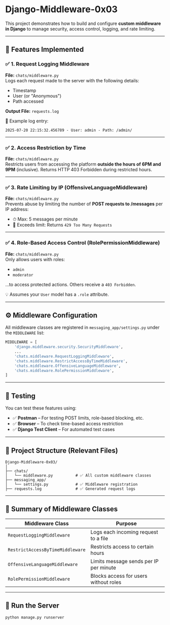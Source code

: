 # Django-Middleware-0x03

This project demonstrates how to build and configure **custom middleware in Django** to manage security, access control, logging, and rate limiting.

---

## 📌 Features Implemented

### ✅ 1. Request Logging Middleware

**File:** `chats/middleware.py`  
Logs each request made to the server with the following details:
- Timestamp
- User (or "Anonymous")
- Path accessed

**Output File:** `requests.log`

📄 Example log entry:
```
2025-07-20 22:15:32.456789 - User: admin - Path: /admin/
```

---

### ✅ 2. Access Restriction by Time

**File:** `chats/middleware.py`  
Restricts users from accessing the platform **outside the hours of 6PM and 9PM** (inclusive). Returns HTTP 403 Forbidden during restricted hours.

---

### ✅ 3. Rate Limiting by IP (OffensiveLanguageMiddleware)

**File:** `chats/middleware.py`  
Prevents abuse by limiting the number of **POST requests to /messages** per IP address:
- ⏱ Max: 5 messages per minute
- 🛑 Exceeds limit: Returns `429 Too Many Requests`

---

### ✅ 4. Role-Based Access Control (RolePermissionMiddleware)

**File:** `chats/middleware.py`  
Only allows users with roles:
- `admin`
- `moderator`

...to access protected actions. Others receive a `403 Forbidden`.

💡 Assumes your `User` model has a `.role` attribute.

---

## ⚙️ Middleware Configuration

All middleware classes are registered in `messaging_app/settings.py` under the `MIDDLEWARE` list:

```python
MIDDLEWARE = [
    'django.middleware.security.SecurityMiddleware',
    ...
    'chats.middleware.RequestLoggingMiddleware',
    'chats.middleware.RestrictAccessByTimeMiddleware',
    'chats.middleware.OffensiveLanguageMiddleware',
    'chats.middleware.RolePermissionMiddleware',
]
```

---

## 🧪 Testing

You can test these features using:

- ✅ **Postman** – For testing POST limits, role-based blocking, etc.
- ✅ **Browser** – To check time-based access restriction
- ✅ **Django Test Client** – For automated test cases

---

## 📁 Project Structure (Relevant Files)

```
Django-Middleware-0x03/
│
├── chats/
│   └── middleware.py          # ✅ All custom middleware classes
├── messaging_app/
│   └── settings.py            # ✅ Middleware registration
├── requests.log               # ✅ Generated request logs
```

---

## 📘 Summary of Middleware Classes

| Middleware Class                  | Purpose                                  |
|----------------------------------|------------------------------------------|
| `RequestLoggingMiddleware`       | Logs each incoming request to a file     |
| `RestrictAccessByTimeMiddleware` | Restricts access to certain hours        |
| `OffensiveLanguageMiddleware`    | Limits message sends per IP per minute   |
| `RolePermissionMiddleware`       | Blocks access for users without roles    |

---

## 🚀 Run the Server

```bash
python manage.py runserver
```